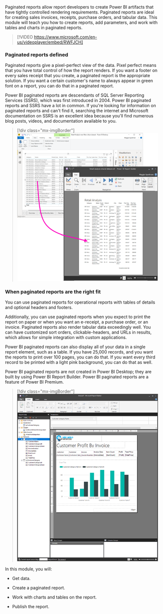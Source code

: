 Paginated reports allow report developers to create Power BI artifacts that have tightly controlled rendering requirements. Paginated reports are ideal for creating sales invoices, receipts, purchase orders, and tabular data. This module will teach you how to create reports, add parameters, and work with tables and charts in paginated reports.

> [!VIDEO https://www.microsoft.com/en-us/videoplayer/embed/RWFJCH]

### Paginated reports defined

Paginated reports give a pixel-perfect view of the data. Pixel perfect means that you have total control of how the report renders. If you want a footer on every sales receipt that you create, a paginated report is the appropriate solution. If you want a certain customer's name to always appear in green font on a report, you can do that in a paginated report.

Power BI paginated reports are descendants of SQL Server Reporting Services (SSRS), which was first introduced in 2004. Power BI paginated reports and SSRS have a lot in common. If you're looking for information on paginated reports and can't find it, searching the internet and Microsoft documentation on SSRS is an excellent idea because you'll find numerous blog posts, videos, and documentation available to you.

> [!div class="mx-imgBorder"]
> [![Screenshot of the Power BI Report Builder from Power BI Desktop.](../media/04-power-bi-report-builder-ssm.png)](../media/04-power-bi-report-builder-ssm.png#lightbox)

### When paginated reports are the right fit

You can use paginated reports for operational reports with tables of details and optional headers and footers.

Additionally, you can use paginated reports when you expect to print the report on paper or when you want an e-receipt, a purchase order, or an invoice. Paginated reports also render tabular data exceedingly well. You can have customized sort orders, clickable-headers, and URLs in results, which allows for simple integration with custom applications.

Power BI paginated reports can also display all of your data in a single report element, such as a table. If you have 25,000 records, and you want the reports to print over 100 pages, you can do that. If you want every third record to be printed with a light pink background, you can do that as well.

Power BI paginated reports are not created in Power BI Desktop; they are built by using Power BI Report Builder. Power BI paginated reports are a feature of Power BI Premium.

> [!div class="mx-imgBorder"]
> [![Screenshot of the Power BI paginated reports in Power BI Report Builder.](../media/04-power-bi-premium-ss.png)](../media/04-power-bi-premium-ss.png#lightbox)

In this module, you will:

-   Get data.

-   Create a paginated report. 

-   Work with charts and tables on the report. 

-   Publish the report.